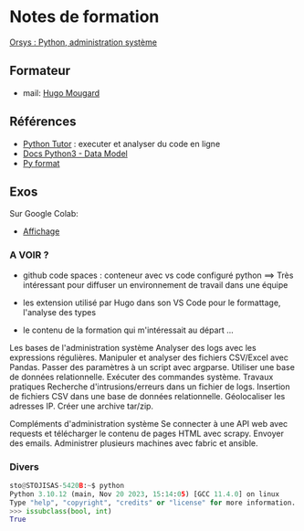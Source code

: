 # Notes de formation

[Orsys : Python, administration système
](https://www.orsys.fr/formation-python-administration-systeme.html)

## Formateur

* mail: [Hugo Mougard](hugo@mougard.fr)

## Références

* [Python Tutor](https://pythontutor.com) : executer et analyser du code en ligne
* [Docs Python3 - Data Model](https://docs.python.org/3/reference/datamodel.html#special-method-names)
* [Py format](https://pyformat.info/)

## Exos

Sur Google Colab:

* [Affichage](https://colab.research.google.com/drive/13L1KChRhH-MbWM2Wg2QDC7FoFSp2j9cv#forceEdit=true&sandboxMode=true&scrollTo=RQFAZCXlRFH9)

### A VOIR ?

* github code spaces : conteneur avec vs code configuré python ==> Très intéressant pour diffuser un environnement de travail dans une équipe

* les extension utilisé par Hugo dans son VS Code pour le formattage, l'analyse des types

* le contenu de la formation qui m'intéressait au départ ...

Les bases de l'administration système
Analyser des logs avec les expressions régulières.
Manipuler et analyser des fichiers CSV/Excel avec Pandas.
Passer des paramètres à un script avec argparse.
Utiliser une base de données relationnelle.
Exécuter des commandes système.
Travaux pratiques
Recherche d'intrusions/erreurs dans un fichier de logs. Insertion de fichiers CSV dans une base de données relationnelle. Géolocaliser les adresses IP. Créer une archive tar/zip.

Compléments d'administration système
Se connecter à une API web avec requests et télécharger le contenu de pages HTML avec scrapy.
Envoyer des emails.
Administrer plusieurs machines avec fabric et ansible.


### Divers

```python
sto@STOJISAS-5420B:~$ python
Python 3.10.12 (main, Nov 20 2023, 15:14:05) [GCC 11.4.0] on linux
Type "help", "copyright", "credits" or "license" for more information.
>>> issubclass(bool, int)
True
```
